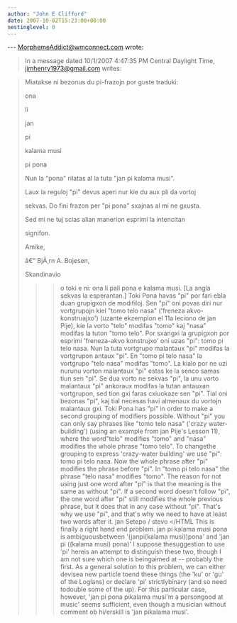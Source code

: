 ```yaml
---
author: "John E Clifford"
date: 2007-10-02T15:23:00+00:00
nestinglevel: 0
---
```

\---
 [MorphemeAddict@wmconnect.com](mailto://MorphemeAddict@wmconnect.com) wrote:

> In a message dated 10/1/2007 4:47:35 PM Central Daylight Time,
> [jimhenry1973@gmail.com](mailto://jimhenry1973@gmail.com) writes:

>>> 
> 
> Miatakse ni bezonus du pi-frazojn por guste traduki:
> 
> 
>> 
> 
> ona
> 
> 
> li
> 
> 
> jan
> 
> 
> pi
> 
> 
> kalama musi
> 
> 
> pi pona
> 
> 
>> 
> 
> Nun la "pona" rilatas al la tuta "jan pi kalama musi".
> 
>> 
> Laux la reguloj "pi" devus aperi nur kie du aux pli da vortoj
> 
> sekvas. Do fini frazon per "pi pona" sxajnas al mi ne gxusta.
> 
> Sed mi ne tuj scias alian manerion esprimi la intencitan
> 
> signifon.
> 
>> 
> 
> Amike,
> 
> 
>> 
> 
> â€“ BjÃ¸rn A. Bojesen,
>> 
> 
> Skandinavio
> 
>>> o toki e ni:
> ona li pali pona e kalama musi.
> \[La angla sekvas la esperantan.\]
>> Toki Pona havas "pi" por fari ebla duan grupigxon de modifiloj. Sen "pi" oni
> povas diri nur vortgrupojn kiel "tomo telo nasa" ('freneza akvo-konstruajxo')
> (uzante ekzemplon el 11a leciono de jan Pije), kie la vorto "telo" modifas
> "tomo" kaj "nasa" modifas la tuton "tomo telo". Por sxangxi la grupigxon por
> esprimi 'freneza-akvo konstrujxo' oni uzas "pi": tomo pi telo nasa. Nun la
> tuta vortgrupo malantaux "pi" modifas la vortgrupon antaux "pi". En "tomo pi
> telo nasa" la vortgrupo "telo nasa" modifas "tomo". La kialo por ne uzi nurunu
> vorton malantaux "pi" estas ke la senco samas tiun sen "pi".
>> Se dua vorto ne sekvas "pi", la unu vorto malantaux "pi" ankoraux modifas la
> tutan antauxan vortgrupon, sed tion gxi faras cxiuokaze sen "pi". Tial oni
> bezonas "pi", kaj tial necesas havi almenaux du vortojn malantaux gxi.
>> Toki Pona has "pi" in order to make a second grouping of modifiers possible.
> Without "pi" you can only say phrases like "tomo telo nasa" ('crazy
> water-building') (using an example from jan Pije's Lesson 11), where the word"telo"
> modifies "tomo" and "nasa" modifies the whole phrase "tomo telo". To changethe
> grouping to express 'crazy-water building' we use "pi": tomo pi telo nasa.
> Now the whole phrase after "pi" modifies the phrase before "pi". In "tomo pi
> telo nasa" the phrase "telo nasa" modifies "tomo". The reason for not using
> just one word after "pi" is that the meaning is the same as without "pi".
>> If a second word doesn't follow "pi", the one word after "pi" still modifies
> the whole previous phrase, but it does that in any case without "pi". That's
> why we use "pi", and that's why we need to have at least two words after it.
>> jan Setepo / stevo </HTML
>This is finally a right hand end problem. jan pi kalama musi pona is ambiguousbetween '(janpi(kalama musi))pona' and 'jan pi ((kalama musi) pona)' I suppose thesuggestion to use 'pi' hereis an attempt to distinguish these two, though I am not sure which one is beingaimed at --
probably the first. As a general solution to this problem, we can either devisea new particle toend these things (the 'ku' or 'gu' of the Loglans) or declare 'pi' strictlybinary (and so need todouble some of the up). For this particular case, however, 'jan pi pona pikalama musi'm a persongood at music' seems sufficient, even though a musician without comment ob hi/erskill is 'jan pikalama musi'.